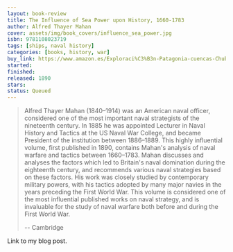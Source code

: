 ```yaml
---
layout: book-review
title: The Influence of Sea Power upon History, 1660-1783
author: Alfred Thayer Mahan
cover: assets/img/book_covers/influence_sea_power.jpg
isbn: 9781108023719
tags: [ships, naval history]
categories: [books, history, war]
buy_link: https://www.amazon.es/Exploraci%C3%B3n-Patagonia-cuencas-Chubut-1876-1877/dp/9507542221
started: 
finished: 
released: 1890
stars: 
status: Queued
---
```


> Alfred Thayer Mahan (1840–1914) was an American naval officer, considered one of the most important naval strategists of the nineteenth century. In 1885 he was appointed Lecturer in Naval History and Tactics at the US Naval War College, and became President of the institution between 1886–1889. This highly influential volume, first published in 1890, contains Mahan's analysis of naval warfare and tactics between 1660–1783. Mahan discusses and analyses the factors which led to Britain's naval domination during the eighteenth century, and recommends various naval strategies based on these factors. His work was closely studied by contemporary military powers, with his tactics adopted by many major navies in the years preceding the First World War. This volume is considered one of the most influential published works on naval strategy, and is invaluable for the study of naval warfare both before and during the First World War.
>
> -- Cambridge

Link to my blog post.